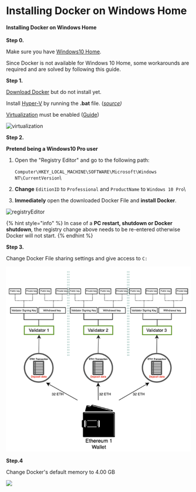 # Installing Docker on Windows Home

#### **Installing Docker on Windows Home**

**Step 0.**

Make sure you have [Windows10 Home](https://support.microsoft.com/en-us/help/13443/windows-which-version-am-i-running).

Since Docker is not available for Windows 10 Home, some workarounds are required and are solved by following this guide.

**Step 1.**

[Download Docker](https://download.docker.com/win/stable/40693/Docker%20Desktop%20Installer.exe) but do not install yet.&#x20;

Install [Hyper-V](https://www.deskmodder.de/blog/wp-content/uploads/2018/08/hyper-v-installer-1.zip) by running the **.bat** file. ([_source_](https://www.deskmodder.de/blog/2018/08/23/windows-10-home-hyper-v-aktivieren/)_)_

[Virtualization](https://docs.docker.com/docker-for-windows/troubleshoot/#virtualization-must-be-enabled) must be enabled ([Guide](https://support.bluestacks.com/hc/en-us/articles/115003174386-How-can-I-enable-virtualization-VT-on-my-PC-))

![virtualization](https://user-images.githubusercontent.com/26490734/79853838-dba5de80-83c8-11ea-9fbf-d640c4bb1980.png)

**Step 2.**

**Pretend being a Windows10 Pro user**

1.  Open the "Registry Editor" and go to the following path:

    `Computer\HKEY_LOCAL_MACHINE\SOFTWARE\Microsoft\Windows NT\CurrentVersion`\

2. **Change** `EditionID` to `Professional` and `ProductName` to `Windows 10 Pro`\

3. **Immediately** open the downloaded Docker File and **install Docker**.

![registryEditor](https://user-images.githubusercontent.com/26490734/80191362-dbe6e980-8615-11ea-9633-3de4909a997d.png)

{% hint style="info" %}
In case of a **PC restart, shutdown or Docker shutdown**, the registry change above needs to be re-entered otherwise Docker will not start.
{% endhint %}

**Step 3.**

Change Docker File sharing settings and give access to `C:`

![](<../../../.gitbook/assets/image (147).png>)

**Step.4**

Change Docker's default memory to 4.00 GB

![](https://user-images.githubusercontent.com/26490734/80192514-9aefd480-8617-11ea-93b4-e709a988a5c0.png)
